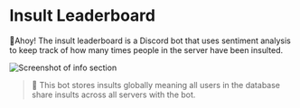 # Insult Leaderboard

:wave:Ahoy! The insult leaderboard is a Discord bot that uses sentiment analysis to keep track of how many times people in the server have been insulted.

![Screenshot of info section](https://cdn.discordapp.com/attachments/889203866963439639/920111701725175908/unknown.png)

> 📌 This bot stores insults globally meaning all users in the database share insults across all servers with the bot.



